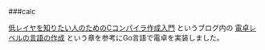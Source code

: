 ###calc

[低レイヤを知りたい人のためのCコンパイラ作成入門](https://www.sigbus.info/compilerbook) というブログ内の [電卓レベルの言語の作成](https://www.sigbus.info/compilerbook#電卓レベルの言語の作成) という章を参考にGo言語で電卓を実装しました。